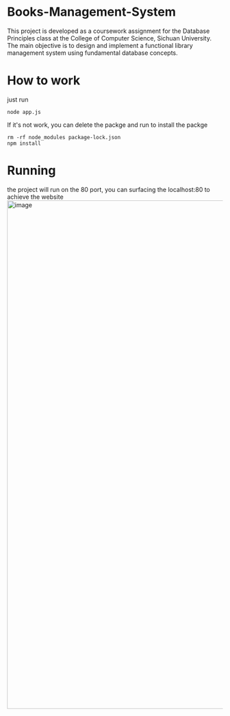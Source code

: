 # Books-Management-System

This project is developed as a coursework assignment for the Database Principles class at the College of Computer Science, Sichuan University. The main objective is to design and implement a functional library management system using fundamental database concepts. 

# How to work

just run 

    node app.js
If it's not work, you can delete the packge and run to install the packge


    rm -rf node_modules package-lock.json
    npm install

# Running
the project will run on the 80 port, you can surfacing the localhost:80 to achieve the website
<img width="1186" alt="image" src="https://github.com/user-attachments/assets/33576e32-1d62-4aec-b1d2-61226cc249c9" />

